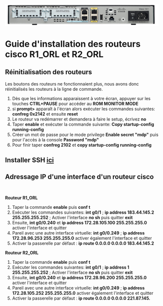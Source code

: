 ![routeurs](routeur.png)
# Guide d'installation des routeurs cisco R1_ORL et R2_ORL


## Réinitialisation des routeurs

Les boutons des routeurs ne fonctionnaient plus, nous avons donc réinitialisés les routeurs à la ligne de commande.

1. Dès que les informations apparaissent à votre écran, appuyer sur les touches **CTRL+PAUSE** pour accéder au **ROM MONITOR MODE**
2. si **prompt>** apparaît à l'écran alors exécuter les commandes suivantes: **confreg 0x2142** et ensuite **reset**
3. Le routeur va redémarrer et demandera à faire le setup, écrivez **no**
4. Taper **enable** et exécuter la commande suivante: **Copy startup-config running-config**
5. Créer un mot de passe pour le mode privilege **Enable secret "mdp"** puis pour l'accès à la console **Password "mdp"**
6. Pour finir taper **confreg 2102** et **copy startup-config running-config**

## Installer SSH [**ici**](/docs/switch.md)

## Adressage IP d'une interface d'un routeur cisco 

<br>

**Routeur R1_ORL**

1. Taper la commande **enable** puis **conf t**
3. Exécuter les commandes suivantes: **int g0/1** ; **ip address 183.44.145.2 255.255.255.252** ; Activer l'interface **no sh** puis quitter **exit**
2. Ensuite, **int g0/0.240** et **ip address 172.28.105.100 255.255.255.0** activer l'interface et quitter
3. Pareil avec une autre interface virtuelle: **int g0/0.249** ; **ip address 172.28.96.253 255.255.255.0** activer également l'interface et quitter
4. Activer la passerelle par défaut : **ip route 0.0.0.0 0.0.0.0 183.44.145.2**

**Routeur R2_ORL**

1. Taper la commande **enable** puis **conf t**
3. Exécuter les commandes suivantes: **int g0/1** ; **ip address 1 255.255.255.252** ; Activer l'interface **no sh** puis quitter **exit**
2. Ensuite, **int g0/0.240** et **ip address 172.28.96.200 255.255.255.0** activer l'interface et quitter
3. Pareil avec une autre interface virtuelle: **int g0/0.249** ; **ip address 172.28.105.252 255.255.255.0** activer également l'interface et quitter
4. Activer la passerelle par défaut : **ip route 0.0.0.0 0.0.0.0 221.87.145.**






